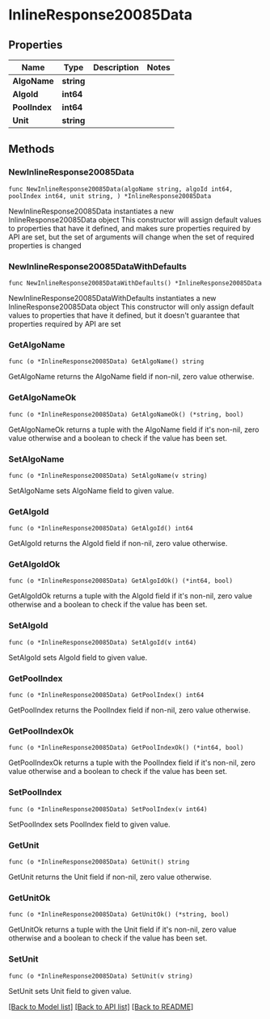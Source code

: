 # InlineResponse20085Data

## Properties

Name | Type | Description | Notes
------------ | ------------- | ------------- | -------------
**AlgoName** | **string** |  | 
**AlgoId** | **int64** |  | 
**PoolIndex** | **int64** |  | 
**Unit** | **string** |  | 

## Methods

### NewInlineResponse20085Data

`func NewInlineResponse20085Data(algoName string, algoId int64, poolIndex int64, unit string, ) *InlineResponse20085Data`

NewInlineResponse20085Data instantiates a new InlineResponse20085Data object
This constructor will assign default values to properties that have it defined,
and makes sure properties required by API are set, but the set of arguments
will change when the set of required properties is changed

### NewInlineResponse20085DataWithDefaults

`func NewInlineResponse20085DataWithDefaults() *InlineResponse20085Data`

NewInlineResponse20085DataWithDefaults instantiates a new InlineResponse20085Data object
This constructor will only assign default values to properties that have it defined,
but it doesn't guarantee that properties required by API are set

### GetAlgoName

`func (o *InlineResponse20085Data) GetAlgoName() string`

GetAlgoName returns the AlgoName field if non-nil, zero value otherwise.

### GetAlgoNameOk

`func (o *InlineResponse20085Data) GetAlgoNameOk() (*string, bool)`

GetAlgoNameOk returns a tuple with the AlgoName field if it's non-nil, zero value otherwise
and a boolean to check if the value has been set.

### SetAlgoName

`func (o *InlineResponse20085Data) SetAlgoName(v string)`

SetAlgoName sets AlgoName field to given value.


### GetAlgoId

`func (o *InlineResponse20085Data) GetAlgoId() int64`

GetAlgoId returns the AlgoId field if non-nil, zero value otherwise.

### GetAlgoIdOk

`func (o *InlineResponse20085Data) GetAlgoIdOk() (*int64, bool)`

GetAlgoIdOk returns a tuple with the AlgoId field if it's non-nil, zero value otherwise
and a boolean to check if the value has been set.

### SetAlgoId

`func (o *InlineResponse20085Data) SetAlgoId(v int64)`

SetAlgoId sets AlgoId field to given value.


### GetPoolIndex

`func (o *InlineResponse20085Data) GetPoolIndex() int64`

GetPoolIndex returns the PoolIndex field if non-nil, zero value otherwise.

### GetPoolIndexOk

`func (o *InlineResponse20085Data) GetPoolIndexOk() (*int64, bool)`

GetPoolIndexOk returns a tuple with the PoolIndex field if it's non-nil, zero value otherwise
and a boolean to check if the value has been set.

### SetPoolIndex

`func (o *InlineResponse20085Data) SetPoolIndex(v int64)`

SetPoolIndex sets PoolIndex field to given value.


### GetUnit

`func (o *InlineResponse20085Data) GetUnit() string`

GetUnit returns the Unit field if non-nil, zero value otherwise.

### GetUnitOk

`func (o *InlineResponse20085Data) GetUnitOk() (*string, bool)`

GetUnitOk returns a tuple with the Unit field if it's non-nil, zero value otherwise
and a boolean to check if the value has been set.

### SetUnit

`func (o *InlineResponse20085Data) SetUnit(v string)`

SetUnit sets Unit field to given value.



[[Back to Model list]](../README.md#documentation-for-models) [[Back to API list]](../README.md#documentation-for-api-endpoints) [[Back to README]](../README.md)



